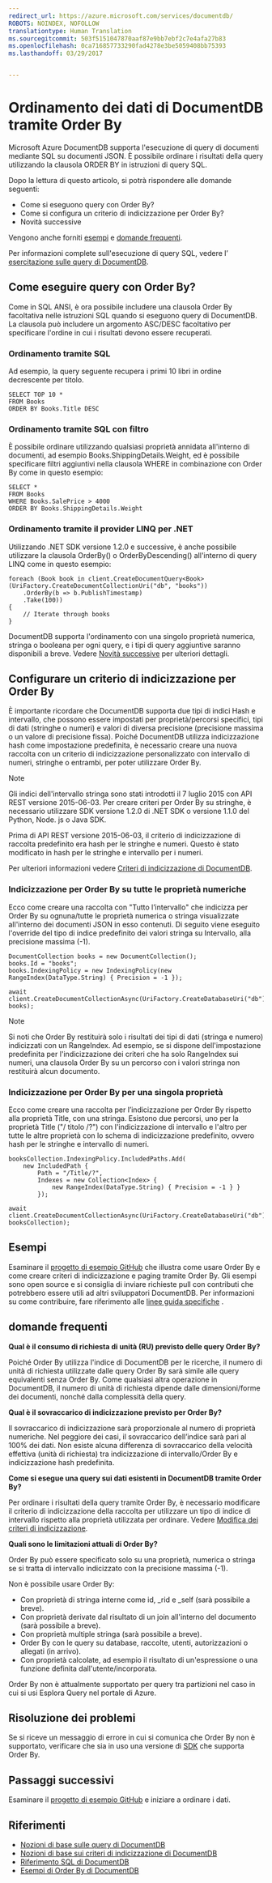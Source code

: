 ```yaml
---
redirect_url: https://azure.microsoft.com/services/documentdb/
ROBOTS: NOINDEX, NOFOLLOW
translationtype: Human Translation
ms.sourcegitcommit: 503f5151047870aaf87e9bb7ebf2c7e4afa27b83
ms.openlocfilehash: 0ca716857733290fad4278e3be5059408bb75393
ms.lasthandoff: 03/29/2017


---
```

# <a name="sorting-documentdb-data-using-order-by"></a>Ordinamento dei dati di DocumentDB tramite Order By
Microsoft Azure DocumentDB supporta l'esecuzione di query di documenti mediante SQL su documenti JSON. È possibile ordinare i risultati della query utilizzando la clausola ORDER BY in istruzioni di query SQL.

Dopo la lettura di questo articolo, si potrà rispondere alle domande seguenti: 

* Come si eseguono query con Order By?
* Come si configura un criterio di indicizzazione per Order By?
* Novità successive

Vengono anche forniti [esempi](#samples) e [domande frequenti](#faq).

Per informazioni complete sull'esecuzione di query SQL, vedere l’ [esercitazione sulle query di DocumentDB](documentdb-sql-query.md).

## <a name="how-to-query-with-order-by"></a>Come eseguire query con Order By?
Come in SQL ANSI, è ora possibile includere una clausola Order By facoltativa nelle istruzioni SQL quando si eseguono query di DocumentDB. La clausola può includere un argomento ASC/DESC facoltativo per specificare l'ordine in cui i risultati devono essere recuperati. 

### <a name="ordering-using-sql"></a>Ordinamento tramite SQL
Ad esempio, la query seguente recupera i primi 10 libri in ordine decrescente per titolo. 

    SELECT TOP 10 * 
    FROM Books 
    ORDER BY Books.Title DESC

### <a name="ordering-using-sql-with-filtering"></a>Ordinamento tramite SQL con filtro
È possibile ordinare utilizzando qualsiasi proprietà annidata all'interno di documenti, ad esempio Books.ShippingDetails.Weight, ed è possibile specificare filtri aggiuntivi nella clausola WHERE in combinazione con Order By come in questo esempio:

    SELECT * 
    FROM Books 
    WHERE Books.SalePrice > 4000
    ORDER BY Books.ShippingDetails.Weight

### <a name="ordering-using-the-linq-provider-for-net"></a>Ordinamento tramite il provider LINQ per .NET
Utilizzando .NET SDK versione 1.2.0 e successive, è anche possibile utilizzare la clausola OrderBy() o OrderByDescending() all'interno di query LINQ come in questo esempio:

    foreach (Book book in client.CreateDocumentQuery<Book>(UriFactory.CreateDocumentCollectionUri("db", "books"))
        .OrderBy(b => b.PublishTimestamp)
        .Take(100))
    {
        // Iterate through books
    }

DocumentDB supporta l'ordinamento con una singolo proprietà numerica, stringa o booleana per ogni query, e i tipi di query aggiuntive saranno disponibili a breve. Vedere [Novità successive](#Whats_coming_next) per ulteriori dettagli.

## <a name="configure-an-indexing-policy-for-order-by"></a>Configurare un criterio di indicizzazione per Order By
È importante ricordare che DocumentDB supporta due tipi di indici Hash e intervallo, che possono essere impostati per proprietà/percorsi specifici, tipi di dati (stringhe o numeri) e valori di diversa precisione (precisione massima o un valore di precisione fissa). Poiché DocumentDB utilizza indicizzazione hash come impostazione predefinita, è necessario creare una nuova raccolta con un criterio di indicizzazione personalizzato con intervallo di numeri, stringhe o entrambi, per poter utilizzare Order By. 

> [!NOTE]
> Gli indici dell'intervallo stringa sono stati introdotti il 7 luglio 2015 con API REST versione 2015-06-03. Per creare criteri per Order By su stringhe, è necessario utilizzare SDK versione 1.2.0 di .NET SDK o versione 1.1.0 del Python, Node. js o Java SDK.
> 
> Prima di API REST versione 2015-06-03, il criterio di indicizzazione di raccolta predefinito era hash per le stringhe e numeri. Questo è stato modificato in hash per le stringhe e intervallo per i numeri. 
> 
> 

Per ulteriori informazioni vedere [Criteri di indicizzazione di DocumentDB](documentdb-indexing-policies.md).

### <a name="indexing-for-order-by-against-all-properties"></a>Indicizzazione per Order By su tutte le proprietà numeriche
Ecco come creare una raccolta con "Tutto l’intervallo" che indicizza per Order By su ognuna/tutte le proprietà numerica o stringa visualizzate all'interno dei documenti JSON in esso contenuti. Di seguito viene eseguito l'override del tipo di indice predefinito dei valori stringa su Intervallo, alla precisione massima (-1).

    DocumentCollection books = new DocumentCollection();
    books.Id = "books";
    books.IndexingPolicy = new IndexingPolicy(new RangeIndex(DataType.String) { Precision = -1 });

    await client.CreateDocumentCollectionAsync(UriFactory.CreateDatabaseUri("db"), books);  

> [!NOTE]
> Si noti che Order By restituirà solo i risultati dei tipi di dati (stringa e numero) indicizzati con un RangeIndex. Ad esempio, se si dispone dell'impostazione predefinita per l'indicizzazione dei criteri che ha solo RangeIndex sui numeri, una clausola Order By su un percorso con i valori stringa non restituirà alcun documento.
> 
> 

### <a name="indexing-for-order-by-for-a-single-property"></a>Indicizzazione per Order By per una singola proprietà
Ecco come creare una raccolta per l’indicizzazione per Order By rispetto alla proprietà Title, con una stringa. Esistono due percorsi, uno per la proprietà Title ("/ titolo /?") con l'indicizzazione di intervallo e l'altro per tutte le altre proprietà con lo schema di indicizzazione predefinito, ovvero hash per le stringhe e intervallo di numeri.                    

    booksCollection.IndexingPolicy.IncludedPaths.Add(
        new IncludedPath { 
            Path = "/Title/?", 
            Indexes = new Collection<Index> { 
                new RangeIndex(DataType.String) { Precision = -1 } } 
            });

    await client.CreateDocumentCollectionAsync(UriFactory.CreateDatabaseUri("db"), booksCollection);  


## <a name="samples"></a>Esempi
Esaminare il [progetto di esempio GitHub](https://github.com/Azure/azure-documentdb-dotnet/tree/master/samples/code-samples/Queries) che illustra come usare Order By e come creare criteri di indicizzazione e paging tramite Order By. Gli esempi sono open source e si consiglia di inviare richieste pull con contributi che potrebbero essere utili ad altri sviluppatori DocumentDB. Per informazioni su come contribuire, fare riferimento alle [linee guida specifiche](https://github.com/Azure/azure-documentdb-net/blob/master/Contributing.md) .  

## <a name="faq"></a>domande frequenti
**Qual è il consumo di richiesta di unità (RU)  previsto delle query Order By?**

Poiché Order By utilizza l'indice di DocumentDB per le ricerche, il numero di unità di richiesta utilizzate dalle query Order By sarà simile alle query equivalenti senza Order By. Come qualsiasi altra operazione in DocumentDB, il numero di unità di richiesta dipende dalle dimensioni/forme dei documenti, nonché dalla complessità della query. 

**Qual è il sovraccarico di indicizzazione previsto per Order By?**

Il sovraccarico di indicizzazione sarà proporzionale al numero di proprietà numeriche. Nel peggiore dei casi, il sovraccarico dell’indice sarà pari al 100% dei dati. Non esiste alcuna differenza di sovraccarico della velocità effettiva (unità di richiesta) tra indicizzazione di intervallo/Order By e indicizzazione hash predefinita.

**Come si esegue una query sui dati esistenti in DocumentDB tramite Order By?**

Per ordinare i risultati della query tramite Order By, è necessario modificare il criterio di indicizzazione della raccolta per utilizzare un tipo di indice di intervallo rispetto alla proprietà utilizzata per ordinare. Vedere [Modifica dei criteri di indicizzazione](documentdb-indexing-policies.md#modifying-the-indexing-policy-of-a-collection). 

**Quali sono le limitazioni attuali di Order By?**

Order By può essere specificato solo su una proprietà, numerica o stringa se si tratta di intervallo indicizzato con la precisione massima (-1).

Non è possibile usare Order By:

* Con proprietà di stringa interne come id, _rid e _self (sarà possibile a breve).
* Con proprietà derivate dal risultato di un join all'interno del documento (sarà possibile a breve).
* Con proprietà multiple stringa (sarà possibile a breve).
* Order By con le query su database, raccolte, utenti, autorizzazioni o allegati (in arrivo).
* Con proprietà calcolate, ad esempio il risultato di un'espressione o una funzione definita dall'utente/incorporata.

Order By non è attualmente supportato per query tra partizioni nel caso in cui si usi Esplora Query nel portale di Azure.

## <a name="troubleshooting"></a>Risoluzione dei problemi
Se si riceve un messaggio di errore in cui si comunica che Order By non è supportato, verificare che sia in uso una versione di [SDK](documentdb-sdk-dotnet.md) che supporta Order By. 

## <a name="next-steps"></a>Passaggi successivi
Esaminare il [progetto di esempio GitHub](https://github.com/Azure/azure-documentdb-dotnet/tree/master/samples/code-samples/Queries) e iniziare a ordinare i dati. 

## <a name="references"></a>Riferimenti
* [Nozioni di base sulle query di DocumentDB](documentdb-sql-query.md)
* [Nozioni di base sui criteri di indicizzazione di DocumentDB](documentdb-indexing-policies.md)
* [Riferimento SQL di DocumentDB](https://msdn.microsoft.com/library/azure/dn782250.aspx)
* [Esempi di Order By di DocumentDB](https://github.com/Azure/azure-documentdb-dotnet/tree/master/samples/code-samples/Queries)


